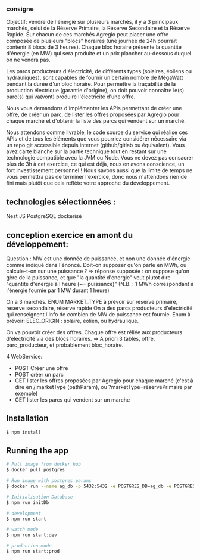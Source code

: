 ### consigne

Objectif: vendre de l'énergie sur plusieurs marchés, il y a 3 principaux marchés, celui de la Réserve Primaire, la Réserve Secondaire et la Réserve Rapide. Sur chacun de ces marchés Agregio peut placer une offre composée de plusieurs "blocs" horaires (une journée de 24h pourrait contenir 8 blocs de 3 heures). Chaque bloc horaire présente la quantité d'énergie (en MW) qui sera produite et un prix plancher au-dessous duquel on ne vendra pas.

Les parcs producteurs d'électricité, de différents types (solaires, éoliens ou hydrauliques), sont capables de fournir un certain nombre de MégaWatt pendant la durée d'un bloc horaire. Pour permettre la traçabilité de la production électrique (garantie d'origine), on doit pouvoir connaître le(s) parc(s) qui va(vont) produire l'électricité d'une offre.

Nous vous demandons d'implémenter les APIs permettant de créer une offre, de créer un parc, de lister les offres proposées par Agregio pour chaque marché et d'obtenir la liste des parcs qui vendent sur un marché.

Nous attendons comme livrable, le code source du service qui réalise ces APIs et de tous les éléments que vous pourriez considérer nécessaire via un repo git accessible depuis internet (github/gitlab ou équivalent). Vous avez carte blanche sur la partie technique tout en restant sur une technologie compatible avec la JVM ou Node.
Vous ne devez pas consacrer plus de 3h à cet exercice, ce qui est déjà, nous en avons conscience, un fort investissement personnel !
Nous savons aussi que la limite de temps ne vous permettra pas de terminer l'exercice, donc nous n'attendons rien de fini mais plutôt que cela reflète votre approche du développement.

## technologies sélectionnées :
Nest JS
PostgreSQL dockerisé

## conception exercice en amont du développement:
Question : MW est une donnée de puissance, et non une donnée d'énergie comme indiqué dans l'énoncé. Doit-on supposer qu'on parle en MWh, ou calcule-t-on sur une puissance ?
=> réponse supposée : on suppose qu'on gère de la puissance, et que "la quantité d'energie" veut plutot dire "quantité d'energie à l'heure (~= puissance)"
(N.B. : 1 MWh correspondant à l'énergie fournie par 1 MW durant 1 heure)

On a 3 marchés. ENUM MARKET_TYPE à prévoir sur réserve primaire, réserve secondaire, réserve rapide
On a des parcs producteurs d'électricité qui renseignent l'info de combien de MW de puissance est fournie. 
Enum à prévoir: ELEC_ORIGIN : solaire, éolien, ou hydraulique.

On va pouvoir créer des offres. Chaque offre est réliée aux producteurs d'electricité via des blocs horaires.
=> A priori 3 tables, offre, parc_producteur, et probablement bloc_horaire.

4 WebService:
- POST  Créer une offre
- POST créer un parc
- GET lister les offres proposées par Agregio pour chaque marché (c'est à dire en /:marketType (pathParam), ou ?marketType=réservePrimaire par exemple)
- GET lister les parcs qui vendent sur un marche


## Installation

```bash
$ npm install
```

## Running the app

```bash
# Pull image from docker hub
$ docker pull postgres

# Run image with postgres params
$ docker run --name ag_db -p 5432:5432 -e POSTGRES_DB=ag_db -e POSTGRES_USER=ag_db -e POSTGRES_PASSWORD=ag_db_pwd -d postgres

# Initialisation Database
$ npm run initDb

# development
$ npm run start

# watch mode
$ npm run start:dev

# production mode
$ npm run start:prod
```
